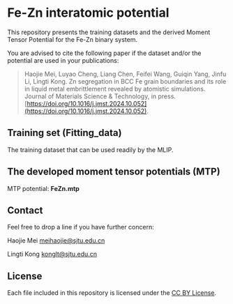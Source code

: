 # Fe-Zn interatomic potential 
This repository presents the training datasets and the derived Moment Tensor Potential for the Fe-Zn binary system.

You are advised to cite the following paper if the dataset and/or the potential are used in your publications:

> Haojie Mei, Luyao Cheng, Liang Chen, Feifei Wang, Guiqin Yang, Jinfu Li, Lingti Kong. Zn segregation in BCC Fe grain boundaries and its role in liquid metal embrittlement revealed by atomistic simulations. Journal of Materials Science & Technology, in press. [https://doi.org/10.1016/j.jmst.2024.10.052](https://doi.org/10.1016/j.jmst.2024.10.052).

## Training set (Fitting\_data)
The training dataset that can be used readily by the MLIP.

## The developed moment tensor potentials (MTP)
MTP potential: **FeZn.mtp**  

## Contact
Feel free to drop a line if you have further concern:

Haojie Mei meihaojie@sjtu.edu.cn

Lingti Kong konglt@sjtu.edu.cn

## License
Each file included in this repository is licensed under the [CC BY License](https://github.com/meihaojie/Fe_Zn_system/blob/main/LICENSE).

